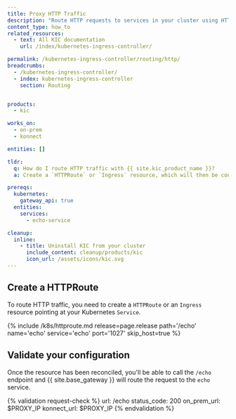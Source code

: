 ```yaml
---
title: Proxy HTTP Traffic
description: "Route HTTP requests to services in your cluster using HTTPRoute or Ingress"
content_type: how_to
related_resources:
  - text: All KIC documentation
    url: /index/kubernetes-ingress-controller/

permalink: /kubernetes-ingress-controller/routing/http/
breadcrumbs:
  - /kubernetes-ingress-controller/
  - index: kubernetes-ingress-controller
    section: Routing


products:
  - kic

works_on:
  - on-prem
  - konnect

entities: []

tldr:
  q: How do I route HTTP traffic with {{ site.kic_product_name }}?
  a: Create a `HTTPRoute` or `Ingress` resource, which will then be converted in to a {{ site.base_gateway }} Service and Route

prereqs:
  kubernetes:
    gateway_api: true
  entities:
    services:
      - echo-service

cleanup:
  inline:
    - title: Uninstall KIC from your cluster
      include_content: cleanup/products/kic
      icon_url: /assets/icons/kic.svg
---
```


## Create a HTTPRoute

To route HTTP traffic, you need to create a `HTTPRoute` or an `Ingress` resource pointing at your Kubernetes `Service`.

{% include /k8s/httproute.md release=page.release path='/echo' name='echo' service='echo' port='1027' skip_host=true %}

## Validate your configuration

Once the resource has been reconciled, you'll be able to call the `/echo` endpoint and {{ site.base_gateway }} will route the request to the `echo` service.


{% validation request-check %}
url: /echo
status_code: 200
on_prem_url: $PROXY_IP
konnect_url: $PROXY_IP
{% endvalidation %}
